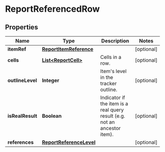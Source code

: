 

# ReportReferencedRow

## Properties

Name | Type | Description | Notes
------------ | ------------- | ------------- | -------------
**itemRef** | [**ReportItemReference**](ReportItemReference.md) |  |  [optional]
**cells** | [**List&lt;ReportCell&gt;**](ReportCell.md) | Cells in a row. |  [optional]
**outlineLevel** | **Integer** | Item&#39;s level in the tracker outline. |  [optional]
**isRealResult** | **Boolean** | Indicator if the item is a real query result (e.g. not an ancestor item). |  [optional]
**references** | [**ReportReferenceLevel**](ReportReferenceLevel.md) |  |  [optional]



